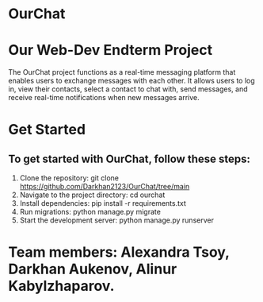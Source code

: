 # OurChat
# Our Web-Dev Endterm Project #

The OurChat project functions as a real-time messaging platform that enables users to exchange messages with each other. It allows users to log in, view their contacts, select a contact to chat with, send messages, and receive real-time notifications when new messages arrive.

# Get Started
## To get started with OurChat, follow these steps:

1. Clone the repository: git clone https://github.com/Darkhan2123/OurChat/tree/main
2. Navigate to the project directory: cd ourchat
3. Install dependencies: pip install -r requirements.txt
4. Run migrations: python manage.py migrate
5. Start the development server: python manage.py runserver

# Team members:  Alexandra Tsoy, Darkhan Aukenov, Alinur Kabylzhaparov.

